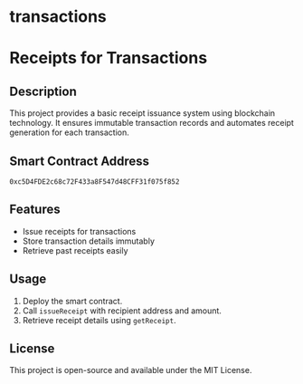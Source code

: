 # transactions
# Receipts for Transactions

## Description
This project provides a basic receipt issuance system using blockchain technology. It ensures immutable transaction records and automates receipt generation for each transaction.

## Smart Contract Address
```
0xc5D4FDE2c68c72F433a8F547d48CFF31f075f852
```

## Features
- Issue receipts for transactions
- Store transaction details immutably
- Retrieve past receipts easily

## Usage
1. Deploy the smart contract.
2. Call `issueReceipt` with recipient address and amount.
3. Retrieve receipt details using `getReceipt`.

## License
This project is open-source and available under the MIT License.

